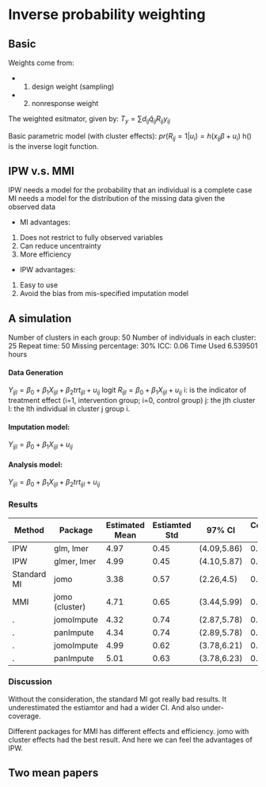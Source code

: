 # Inverse probability weighting


## Basic
Weights come from: 
+ 1. design weight (sampling)
+ 2. nonresponse weight

The weighted esitmator, given by:
$T_y=\sum d_{ij} \hat{q}_{ij}R_{ij}y_{ij}$

Basic parametric model (with cluster effects):
$pr(R_{ij}=1|u_i)=h(x_{ij}\beta+u_i)$
h() is the inverse logit function. 

## IPW v.s. MMI
IPW needs a model for the probability that an individual is a complete case
MI needs a model for the distribution of the missing data given the observed data

+ MI advantages:
1. Does not restrict to fully observed variables
2. Can reduce uncentrainty
3. More efficiency 

+ IPW advantages:
1. Easy to use
2. Avoid the bias from mis-specified imputation model

## A simulation 
Number of clusters in each group: 50 
Number of individuals in each cluster: 25
Repeat time: 50
Missing percentage: 30%
ICC: 0.06
Time Used 6.539501 hours

#### Data Generation
$Y_{ijl}=\beta_0+\beta_1 X_{ijl} +\beta_2 trt_{ijl}+ u_{ij}$
logit $R_{ijl}=\beta_0+\beta_1 X_{ijl} + u_{ij}$
i: is the indicator of treatment effect (i=1, intervention group; i=0, control group)
j: the jth cluster 
l: the lth individual in cluster j group i. 

#### Imputation model: 

$Y_{ijl}=\beta_0+\beta_1 X_{ijl} + u_{ij}$

#### Analysis model:
$Y_{ijl}=\beta_0+\beta_1 X_{ijl} +\beta_2 trt_{ijl}+ u_{ij}$

### Results 

Method|Package|Estimated Mean | Estiamted Std | 97% CI | Converage Rate
--- | --- | --- | --- | ---| ---
IPW|glm, lmer|4.97|0.45|(4.09,5.86)|0.96
IPW|glmer, lmer|4.99|0.45|(4.10,5.87)|0.96
Standard MI|jomo|3.38|0.57|(2.26,4.5)|0.08
MMI|jomo (cluster)|4.71|0.65|(3.44,5.99)|0.96
.|jomoImpute|4.32|0.74|(2.87,5.78)|0.94
 .|panImpute|4.34|0.74|(2.89,5.78)|0.90
 .|jomoImpute|4.99|0.62|(3.78,6.21)|0.98
 .|panImpute|5.01|0.63|(3.78,6.23)|0.98


### Discussion 
Without the consideration, the standard MI got really bad results. It underestimated the estiamtor and had a wider CI. And also under- coverage. 

Different packages for MMI has different effects and efficiency. jomo with cluster effects had the best result.  And here we can feel the advantages of IPW. 




## Two mean papers
